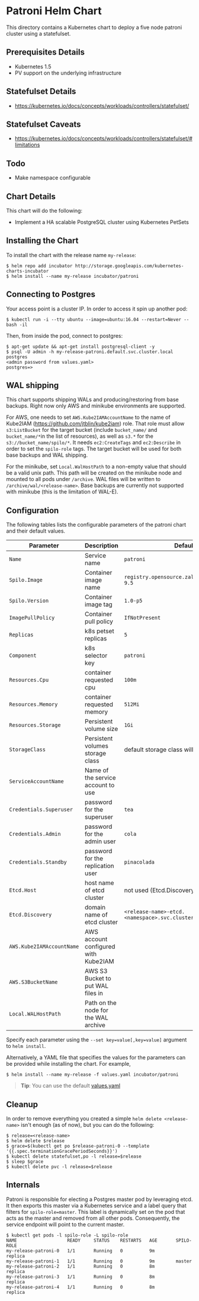 # Patroni Helm Chart

This directory contains a Kubernetes chart to deploy a five node patroni cluster using a statefulset.

## Prerequisites Details
* Kubernetes 1.5
* PV support on the underlying infrastructure

## Statefulset Details
* https://kubernetes.io/docs/concepts/workloads/controllers/statefulset/

## Statefulset Caveats
* https://kubernetes.io/docs/concepts/workloads/controllers/statefulset/#limitations

## Todo
* Make namespace configurable

## Chart Details
This chart will do the following:

* Implement a HA scalable PostgreSQL cluster using Kubernetes PetSets

## Installing the Chart

To install the chart with the release name `my-release`:

```console
$ helm repo add incubator http://storage.googleapis.com/kubernetes-charts-incubator
$ helm install --name my-release incubator/patroni
```

## Connecting to Postgres

Your access point is a cluster IP. In order to access it spin up another pod:

```console
$ kubectl run -i --tty ubuntu --image=ubuntu:16.04 --restart=Never -- bash -il
```

Then, from inside the pod, connect to postgres:

```console
$ apt-get update && apt-get install postgresql-client -y
$ psql -U admin -h my-release-patroni.default.svc.cluster.local postgres
<admin password from values.yaml>
postgres=>
```

## WAL shipping

This chart supports shipping WALs and producing/restoring from base backups. Right now only AWS and minikube environments
are supported.

For AWS, one needs to set `AWS.Kube2IAMAccountName` to the name of Kube2IAM (https://github.com/jtblin/kube2iam) role. That
role must allow `s3:ListBucket` for the target bucket (include `bucket_name/` and `bucket_name/*`in the list of resources),
as well as `s3.*` for the `s3://bucket_name/spilo/*`. It needs `ec2:CreateTags` and `ec2:Describe` in order to set the
`spilo-role` tags. The target bucket will be used for both base backups and WAL shipping.

For the minikube, set `Local.WalHostPath` to a non-empty value that should be a valid unix path. This path will be created
on the minikube node and mounted to all pods under `/archive`. WAL files will be written to `/archive/wal/<release-name>`.
Base backups are currently not supported with minikube (this is the limitation of WAL-E).

## Configuration

The following tables lists the configurable parameters of the patroni chart and their default values.


|       Parameter          |           Description                |                         Default                     |
|--------------------------|--------------------------------------|-----------------------------------------------------|
| `Name`                   | Service name                         | `patroni`                                           |
| `Spilo.Image`            | Container image name                 | `registry.opensource.zalan.do/acid/spilo-9.5`       |
| `Spilo.Version`          | Container image tag                  | `1.0-p5`                                            |
| `ImagePullPolicy`        | Container pull policy                | `IfNotPresent`                                      |
| `Replicas`               | k8s petset replicas                  | `5`                                                 |
| `Component`              | k8s selector key                     | `patroni`                                           |
| `Resources.Cpu`          | container requested cpu              | `100m`                                              |
| `Resources.Memory`       | container requested memory           | `512Mi`                                             |
| `Resources.Storage`      | Persistent volume size               | `1Gi`                                               |
| `StorageClass`           | Persistent volumes storage class     | default storage class will be used                  |
| `ServiceAccountName`     | Name of the service account to use   |                                                     |
| `Credentials.Superuser`  | password for the superuser           | `tea`                                               |
| `Credentials.Admin`      | password for the admin user          | `cola`                                              |
| `Credentials.Standby`    | password for the replication user    | `pinacolada`                                        |
| `Etcd.Host`              | host name of etcd cluster            | not used (Etcd.Discovery is used instead            |
| `Etcd.Discovery`         | domain name of etcd cluster          | `<release-name>-etcd.<namespace>.svc.cluster.local` |
| `AWS.Kube2IAMAccountName`| AWS account configured with Kube2IAM |                                                     |
| `AWS.S3BucketName`       | AWS S3 Bucket to put WAL files in    |                                                     |
| `Local.WALHostPath`      | Path on the node for the WAL archive |                                                     |

Specify each parameter using the `--set key=value[,key=value]` argument to `helm install`.

Alternatively, a YAML file that specifies the values for the parameters can be provided while installing the chart. For example,

```console
$ helm install --name my-release -f values.yaml incubator/patroni
```

> **Tip**: You can use the default [values.yaml](values.yaml)

## Cleanup

In order to remove everything you created a simple `helm delete <release-name>` isn't enough (as of now), but you can do the following:

```console
$ release=<release-name>
$ helm delete $release
$ grace=$(kubectl get po $release-patroni-0 --template '{{.spec.terminationGracePeriodSeconds}}')
$ kubectl delete statefulset,po -l release=$release
$ sleep $grace
$ kubectl delete pvc -l release=$release
```

## Internals

Patroni is responsible for electing a Postgres master pod by leveraging etcd.
It then exports this master via a Kubernetes service and a label query that filters for `spilo-role=master`.
This label is dynamically set on the pod that acts as the master and removed from all other pods.
Consequently, the service endpoint will point to the current master.

```console
$ kubectl get pods -l spilo-role -L spilo-role
NAME                   READY     STATUS    RESTARTS   AGE       SPILO-ROLE
my-release-patroni-0   1/1       Running   0          9m        replica
my-release-patroni-1   1/1       Running   0          9m        master
my-release-patroni-2   1/1       Running   0          8m        replica
my-release-patroni-3   1/1       Running   0          8m        replica
my-release-patroni-4   1/1       Running   0          8m        replica
```
